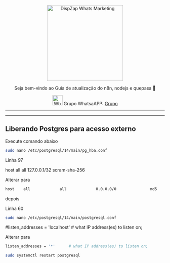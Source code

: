 <p align="center">
<img src="https://cwmkt.com.br/wp-content/uploads/2023/08/logo-github-cwmkt.svg" alt="DispZap Whats Marketing" width="240" />
<p align="center">Seja bem-vindo ao Guia de atualização do n8n, nodejs e quepasa 🚀</p>
</p>
  
<p align="center">
<img src="https://whatsapp.com/favicon.ico" alt="WhatsAPP-logo" width="32" />
<span>Grupo WhatsaAPP: </span>
<a href="https://link.cwmkt.com.br/grupo-whats" target="_blank">Grupo</a>
</p>

<hr />
<hr />

## Liberando Postgres para acesso externo

Execute comando abaixo

```bash
sudo nano /etc/postgresql/14/main/pg_hba.conf
```

Linha 97

host    all             all             127.0.0.1/32            scram-sha-256

Alterar para

```bash
host    all             all             0.0.0.0/0               md5
```


depois

Linha 60

```bash
sudo nano /etc/postgresql/14/main/postgresql.conf
```

#listen_addresses = 'localhost' # what IP address(es) to listen on;

Alterar para

```bash
listen_addresses = '*'		# what IP address(es) to listen on;
```

```bash
sudo systemctl restart postgresql
```
